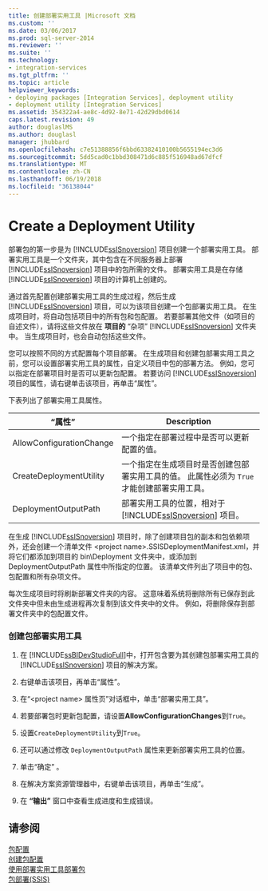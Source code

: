 ```yaml
---
title: 创建部署实用工具 |Microsoft 文档
ms.custom: ''
ms.date: 03/06/2017
ms.prod: sql-server-2014
ms.reviewer: ''
ms.suite: ''
ms.technology:
- integration-services
ms.tgt_pltfrm: ''
ms.topic: article
helpviewer_keywords:
- deploying packages [Integration Services], deployment utility
- deployment utility [Integration Services]
ms.assetid: 354322a4-ae8c-4d92-8e71-42d29dbd0614
caps.latest.revision: 49
author: douglaslMS
ms.author: douglasl
manager: jhubbard
ms.openlocfilehash: c7e51388856f6bbd63382410100b5655194ec3d6
ms.sourcegitcommit: 5dd5cad0c1bbd308471d6c885f516948ad67dfcf
ms.translationtype: MT
ms.contentlocale: zh-CN
ms.lasthandoff: 06/19/2018
ms.locfileid: "36138044"
---
```

# <a name="create-a-deployment-utility"></a>Create a Deployment Utility
  部署包的第一步是为 [!INCLUDE[ssISnoversion](../includes/ssisnoversion-md.md)] 项目创建一个部署实用工具。 部署实用工具是一个文件夹，其中包含在不同服务器上部署 [!INCLUDE[ssISnoversion](../includes/ssisnoversion-md.md)] 项目中的包所需的文件。 部署实用工具是在存储 [!INCLUDE[ssISnoversion](../includes/ssisnoversion-md.md)] 项目的计算机上创建的。  
  
 通过首先配置创建部署实用工具的生成过程，然后生成 [!INCLUDE[ssISnoversion](../includes/ssisnoversion-md.md)] 项目，可以为该项目创建一个包部署实用工具。 在生成项目时，将自动包括项目中的所有包和包配置。 若要部署其他文件（如项目的自述文件），请将这些文件放在 **项目的** “杂项” [!INCLUDE[ssISnoversion](../includes/ssisnoversion-md.md)] 文件夹中。 当生成项目时，也会自动包括这些文件。  
  
 您可以按照不同的方式配置每个项目部署。 在生成项目和创建包部署实用工具之前，您可以设置部署实用工具的属性，自定义项目中包的部署方法。 例如，您可以指定在部署项目时是否可以更新包配置。 若要访问 [!INCLUDE[ssISnoversion](../includes/ssisnoversion-md.md)] 项目的属性，请右键单击该项目，再单击“属性”。  
  
 下表列出了部署实用工具属性。  
  
|“属性”|Description|  
|--------------|-----------------|  
|AllowConfigurationChange|一个指定在部署过程中是否可以更新配置的值。|  
|CreateDeploymentUtility|一个指定在生成项目时是否创建包部署实用工具的值。 此属性必须为 `True` 才能创建部署实用工具。|  
|DeploymentOutputPath|部署实用工具的位置，相对于 [!INCLUDE[ssISnoversion](../includes/ssisnoversion-md.md)] 项目。|  
  
 在生成 [!INCLUDE[ssISnoversion](../includes/ssisnoversion-md.md)] 项目时，除了创建项目包的副本和包依赖项外，还会创建一个清单文件 \<project name>.SSISDeploymentManifest.xml，并将它们都添加到项目的 bin\Deployment 文件夹中，或添加到 DeploymentOutputPath 属性中所指定的位置。 该清单文件列出了项目中的包、包配置和所有杂项文件。  
  
 每次生成项目时将刷新部署文件夹的内容。 这意味着系统将删除所有已保存到此文件夹中但未由生成进程再次复制到该文件夹中的文件。 例如，将删除保存到部署文件夹中的包配置文件。  
  
### <a name="to-create-a-package-deployment-utility"></a>创建包部署实用工具  
  
1.  在 [!INCLUDE[ssBIDevStudioFull](../includes/ssbidevstudiofull-md.md)]中，打开包含要为其创建包部署实用工具的 [!INCLUDE[ssISnoversion](../includes/ssisnoversion-md.md)] 项目的解决方案。  
  
2.  右键单击该项目，再单击“属性”。  
  
3.  在“\<project name> 属性页”对话框中，单击“部署实用工具”。  
  
4.  若要部署包时更新包配置，请设置**AllowConfigurationChanges**到`True`。  
  
5.  设置`CreateDeploymentUtility`到`True`。  
  
6.  还可以通过修改 `DeploymentOutputPath` 属性来更新部署实用工具的位置。  
  
7.  单击“确定” 。  
  
8.  在解决方案资源管理器中，右键单击该项目，再单击“生成”。  
  
9. 在 **“输出”** 窗口中查看生成进度和生成错误。  
  
## <a name="see-also"></a>请参阅  
 [包配置](../../2014/integration-services/package-configurations.md)   
 [创建包配置](../../2014/integration-services/create-package-configurations.md)   
 [使用部署实用工具部署包](../../2014/integration-services/deploy-packages-by-using-the-deployment-utility.md)   
 [包部署&#40;SSIS&#41;](packages/legacy-package-deployment-ssis.md)  
  
  